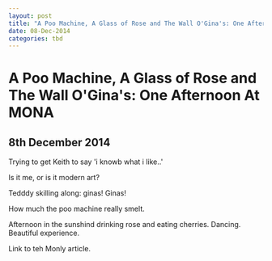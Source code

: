 ```yaml
---
layout: post
title: "A Poo Machine, A Glass of Rose and The Wall O'Gina's: One Afternoon At MONA"
date: 08-Dec-2014
categories: tbd
---
```


# A Poo Machine, A Glass of Rose and The Wall O'Gina's: One Afternoon At MONA

## 8th December 2014

Trying to get Keith to say 'i knowb what i like..'

 

Is it me,   or is it modern art?

 

Tedddy skilling along: ginas! Ginas!

 

How much the poo machine really smelt.

 

Afternoon in the sunshind drinking rose and eating cherries. Dancing. Beautiful experience.

Link to teh Monly article.
